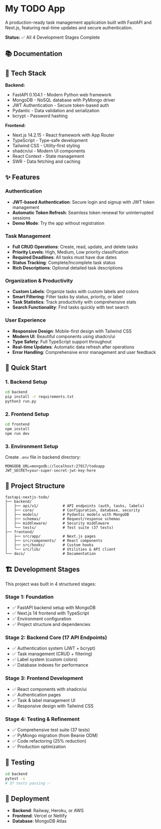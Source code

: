 # My TODO App

A production-ready task management application built with FastAPI and Next.js, featuring real-time updates and secure authentication.

**Status:** ✅ All 4 Development Stages Complete

## 📚 Documentation

## 🚀 Tech Stack

**Backend:**
- FastAPI 0.104.1 - Modern Python web framework
- MongoDB - NoSQL database with PyMongo driver
- JWT Authentication - Secure token-based auth
- Pydantic - Data validation and serialization
- bcrypt - Password hashing

**Frontend:**
- Next.js 14.2.15 - React framework with App Router
- TypeScript - Type-safe development
- Tailwind CSS - Utility-first styling
- shadcn/ui - Modern UI components
- React Context - State management
- SWR - Data fetching and caching

## ✨ Features

### Authentication
- **JWT-based Authentication**: Secure login and signup with JWT token management
- **Automatic Token Refresh**: Seamless token renewal for uninterrupted sessions
- **Demo Mode**: Try the app without registration

### Task Management
- **Full CRUD Operations**: Create, read, update, and delete tasks
- **Priority Levels**: High, Medium, Low priority classification
- **Required Deadlines**: All tasks must have due dates
- **Status Tracking**: Complete/Incomplete task status
- **Rich Descriptions**: Optional detailed task descriptions

### Organization & Productivity
- **Custom Labels**: Organize tasks with custom labels and colors
- **Smart Filtering**: Filter tasks by status, priority, or label
- **Task Statistics**: Track productivity with comprehensive stats
- **Search Functionality**: Find tasks quickly with text search

### User Experience
- **Responsive Design**: Mobile-first design with Tailwind CSS
- **Modern UI**: Beautiful components using shadcn/ui
- **Type Safety**: Full TypeScript support throughout
- **Real-time Updates**: Automatic data refresh after operations
- **Error Handling**: Comprehensive error management and user feedback

## 🚀 Quick Start

### 1. Backend Setup
```bash
cd backend
pip install -r requirements.txt
python3 run.py
```

### 2. Frontend Setup
```bash
cd frontend
npm install
npm run dev
```

### 3. Environment Setup
Create `.env` file in backend directory:
```env
MONGODB_URL=mongodb://localhost:27017/todoapp
JWT_SECRET=your-super-secret-jwt-key-here
```

## 📁 Project Structure

```
fastapi-nextjs-todo/
├── backend/
│   ├── api/v1/           # API endpoints (auth, tasks, labels)
│   ├── core/             # Configuration, database, security
│   ├── models/           # Pydantic models with MongoDB
│   ├── schemas/          # Request/response schemas
│   ├── middleware/       # Security middleware
│   └── tests/            # Test suite (37 tests)
├── frontend/
│   ├── src/app/          # Next.js pages
│   ├── src/components/   # React components
│   ├── src/hooks/        # Custom hooks
│   └── src/lib/          # Utilities & API client
└── docs/                 # Documentation
```

## 🏗️ Development Stages

This project was built in 4 structured stages:

### Stage 1: Foundation
- ✅ FastAPI backend setup with MongoDB
- ✅ Next.js 14 frontend with TypeScript
- ✅ Environment configuration
- ✅ Project structure and dependencies

### Stage 2: Backend Core (17 API Endpoints)
- ✅ Authentication system (JWT + bcrypt)
- ✅ Task management (CRUD + filtering)
- ✅ Label system (custom colors)
- ✅ Database indexes for performance

### Stage 3: Frontend Development
- ✅ React components with shadcn/ui
- ✅ Authentication pages
- ✅ Task & label management UI
- ✅ Responsive design with Tailwind CSS

### Stage 4: Testing & Refinement
- ✅ Comprehensive test suite (37 tests)
- ✅ PyMongo migration (from Beanie ODM)
- ✅ Code refactoring (25% reduction)
- ✅ Production optimization

## 🧪 Testing

```bash
cd backend
pytest -v
# 37 tests passing ✅
```

## 🚀 Deployment

- **Backend**: Railway, Heroku, or AWS
- **Frontend**: Vercel or Netlify  
- **Database**: MongoDB Atlas
